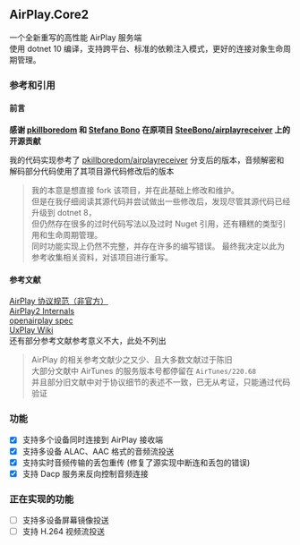 ## AirPlay.Core2
一个全新重写的高性能 AirPlay 服务端  
使用 dotnet 10 编译，支持跨平台、标准的依赖注入模式，更好的连接对象生命周期管理。

### 参考和引用

#### 前言

**感谢 [pkillboredom](https://github.com/pkillboredom) 和 [Stefano Bono](https://github.com/SteeBono) 在原项目 [SteeBono/airplayreceiver](https://github.com/SteeBono/airplayreceiver) 上的开源贡献**  

我的代码实现参考了 [pkillboredom/airplayreceiver](https://github.com/pkillboredom/airplayreceiver) 分支后的版本，音频解密和解码部分代码使用了其项目源代码修改后的版本

> 我的本意是想直接 fork 该项目，并在此基础上修改和维护。  
> 但是在我仔细阅读其源代码并尝试做出一些修改后，发现尽管其源代码已经升级到 dotnet 8，  
> 但仍然存在很多的过时代码写法以及过时 Nuget 引用，还有糟糕的类型引用和生命周期管理。  
> 同时功能实现上仍然不完整，并存在许多的编写错误。
> 最终我决定以此为参考收集相关资料，对该项目进行重写。

#### 参考文献

[AirPlay 协议规范（非官方）](https://fingergit.github.io/Unofficial-AirPlay-Protocol-Specification/AirPlay.html)  
[AirPlay2 Internals](https://emanuelecozzi.net/docs/airplay2)  
[openairplay spec](https://openairplay.github.io/airplay-spec)  
[UxPlay Wiki](https://github.com/FDH2/UxPlay/wiki/AirPlay2)  
还有部分参考文献参考意义不大，此处不列出

> AirPlay 的相关参考文献少之又少、且大多数文献过于陈旧  
> 大部分文献中 AirTunes 的服务版本号都停留在 `AirTunes/220.68`  
> 并且部分旧文献中对于协议细节的表述不一致，已无从考证，只能通过代码验证

### 功能

+ [x] 支持多个设备同时连接到 AirPlay 接收端
+ [x] 支持多设备 ALAC、AAC 格式的音频流投送
+ [x] 支持实时音频传输的丢包重传 (修复了源实现中断连和丢包的错误)
+ [x] 支持 Dacp 服务来反向控制音频连接

### 正在实现的功能

+ [ ] 支持多设备屏幕镜像投送
+ [ ] 支持 H.264 视频流投送
